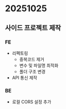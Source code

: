 # 20251025

## 사이드 프로젝트 제작 

### FE

- 리펙토링
  - 중복코드 제거
  - 변수 및 파일명 최적화
  - 폴더 구조 변경
- API 통신 제작

### BE

- 로컬 CORS 설정 추가
